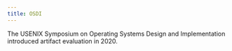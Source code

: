 ```yaml
---
title: OSDI
---
```


The USENIX Symposium on Operating Systems Design and Implementation introduced artifact evaluation in 2020.